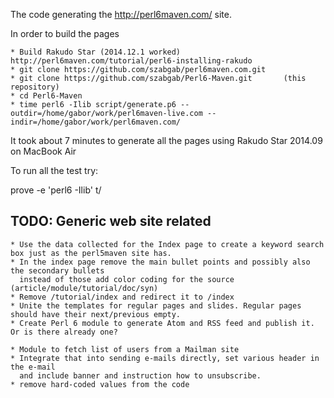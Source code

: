 The code generating the http://perl6maven.com/ site.

In order to build the pages

    * Build Rakudo Star (2014.12.1 worked)  http://perl6maven.com/tutorial/perl6-installing-rakudo
    * git clone https://github.com/szabgab/perl6maven.com.git
    * git clone https://github.com/szabgab/Perl6-Maven.git       (this repository)
    * cd Perl6-Maven
    * time perl6 -Ilib script/generate.p6 --outdir=/home/gabor/work/perl6maven-live.com --indir=/home/gabor/work/perl6maven.com/

It took about 7 minutes to generate all the pages using Rakudo Star 2014.09 on MacBook Air


To run all the test try:

prove -e 'perl6 -Ilib' t/


TODO: Generic web site related
-------------------------------

    * Use the data collected for the Index page to create a keyword search box just as the perl5maven site has.
    * In the index page remove the main bullet points and possibly also the secondary bullets
      instead of those add color coding for the source (article/module/tutorial/doc/syn)
    * Remove /tutorial/index and redirect it to /index
    * Unite the templates for regular pages and slides. Regular pages should have their next/previous empty.
    * Create Perl 6 module to generate Atom and RSS feed and publish it. Or is there already one?
    
    * Module to fetch list of users from a Mailman site
    * Integrate that into sending e-mails directly, set various header in the e-mail
      and include banner and instruction how to unsubscribe.
    * remove hard-coded values from the code

